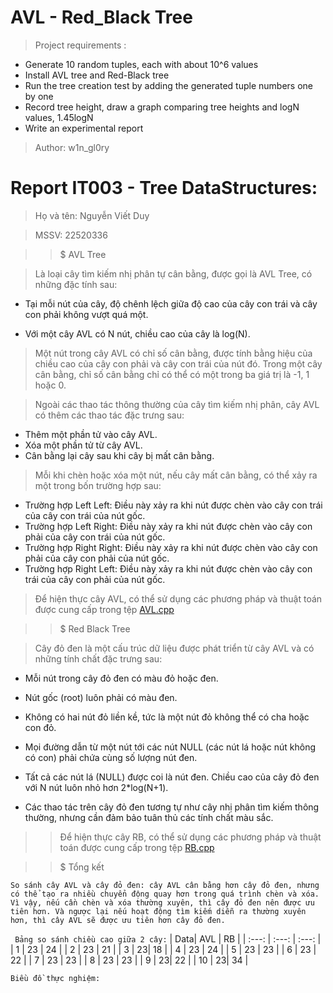 # AVL - Red_Black Tree

> Project requirements :
* Generate 10 random tuples, each with about 10^6 values
* Install AVL tree and Red-Black tree
* Run the tree creation test by adding the generated tuple numbers one by one
* Record tree height, draw a graph comparing tree heights and logN values, 1.45logN
* Write an experimental report

> Author: w1n_gl0ry

# Report IT003 - Tree DataStructures:

> Họ và tên: Nguyễn Viết Duy

> MSSV: 22520336

>> $ AVL Tree

> Là loại cây tìm kiếm nhị phân tự cân bằng, được gọi là AVL Tree, có những đặc tính sau:

* Tại mỗi nút của cây, độ chênh lệch giữa độ cao của cây con trái và cây con phải không vượt quá một.

* Với một cây AVL có N nút, chiều cao của cây là log(N).

>Một nút trong cây AVL có chỉ số cân bằng, được tính bằng hiệu của chiều cao của cây con phải và cây con trái của nút đó. Trong một cây cân bằng, chỉ số cân bằng chỉ có thể có một trong ba giá trị là -1, 1 hoặc 0.

>Ngoài các thao tác thông thường của cây tìm kiếm nhị phân, cây AVL có thêm các thao tác đặc trưng sau:

* Thêm một phần tử vào cây AVL.
* Xóa một phần tử từ cây AVL.
* Cân bằng lại cây sau khi cây bị mất cân bằng.

>Mỗi khi chèn hoặc xóa một nút, nếu cây mất cân bằng, có thể xảy ra một trong bốn trường hợp sau:

* Trường hợp Left Left: Điều này xảy ra khi nút được chèn vào cây con trái của cây con trái của nút gốc.
* Trường hợp Left Right: Điều này xảy ra khi nút được chèn vào cây con phải của cây con trái của nút gốc.
* Trường hợp Right Right: Điều này xảy ra khi nút được chèn vào cây con phải của cây con phải của nút gốc.
* Trường hợp Right Left: Điều này xảy ra khi nút được chèn vào cây con trái của cây con phải của nút gốc.

> Để hiện thực cây AVL, có thể sử dụng các phương pháp và thuật toán được cung cấp trong tệp  [AVL.cpp](link)

>> $ Red Black Tree

> Cây đỏ đen là một cấu trúc dữ liệu được phát triển từ cây AVL và có những tính chất đặc trưng sau:

* Mỗi nút trong cây đỏ đen có màu đỏ hoặc đen.

* Nút gốc (root) luôn phải có màu đen.

* Không có hai nút đỏ liền kề, tức là một nút đỏ không thể có cha hoặc con đỏ.

* Mọi đường dẫn từ một nút tới các nút NULL (các nút lá hoặc nút không có con) phải chứa cùng số lượng nút đen.

* Tất cả các nút lá (NULL) được coi là nút đen.
Chiều cao của cây đỏ đen với N nút luôn nhỏ hơn 2*log(N+1).

* Các thao tác trên cây đỏ đen tương tự như cây nhị phân tìm kiếm thông thường, nhưng cần đảm bảo tuân thủ các tính chất màu sắc.

>> Để hiện thực cây RB, có thể sử dụng các phương pháp và thuật toán được cung cấp trong tệp  [RB.cpp](link)


>> $ Tổng kết

```
So sánh cây AVL và cây đỏ đen: cây AVL cân bằng hơn cây đỏ đen, nhưng có thể tạo ra nhiều chuyển động quay hơn trong quá trình chèn và xóa. Vì vậy, nếu cần chèn và xóa thường xuyên, thì cây đỏ đen nên được ưu tiên hơn. Và ngược lại nếu hoạt động tìm kiếm diễn ra thường xuyên hơn, thì cây AVL sẽ được ưu tiên hơn cây đỏ đen.
```

` Bảng so sánh chiều cao giữa 2 cây:`
| Data| AVL    | RB   |
| :---:   | :---: | :---: |
| 1 | 23   |  24 |
| 2 |   23 |  21 |
| 3 |    23|  18 |
| 4 |   23 |  24 |
| 5 |   23 |  23 |
| 6 |   23 |  22 |
| 7 |   23 |  23 |
| 8 |   23 |  23 |
| 9 |    23|  22 |
| 10 |   23| 34 |

`Biều đồ thực nghiệm: `

